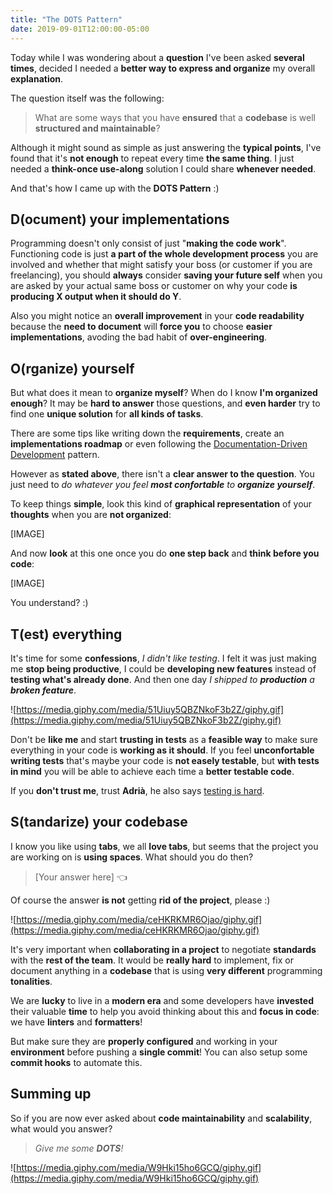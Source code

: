 ```yaml
---
title: "The DOTS Pattern"
date: 2019-09-01T12:00:00-05:00
---
```


Today while I was wondering about a **question** I've been asked **several times**, decided I needed a **better way to express and organize** my overall **explanation**.

The question itself was the following:

> What are some ways that you have **ensured** that a **codebase** is well **structured and maintainable**?

Although it might sound as simple as just answering the **typical points**, I've found that it's **not enough** to repeat every time **the same thing**. I just needed a **think-once use-along** solution I could share **whenever needed**.

And that's how I came up with the **DOTS Pattern** :)

## D(ocument) your implementations

Programming doesn't only consist of just "**making the code work**". Functioning code is just **a part of the whole development process** you are involved and whether that might satisfy your boss (or customer if you are freelancing), you should **always** consider **saving your future self** when you are asked by your actual same boss or customer on why your code **is producing X output when it should do Y**.

Also you might notice an **overall improvement** in your **code readability** because the **need to document** will **force you** to choose **easier implementations**, avoding the bad habit of **over-engineering**.

<twitter-wrapper :is="extraComponentLoader" link="https://twitter.com/compuives/status/1174982340969476096"/>

## O(rganize) yourself

But what does it mean to **organize myself**? When do I know **I'm organized enough**? It may be **hard to answer** those questions, and **even harder** try to find one **unique solution** for **all kinds of tasks**. 

There are some tips like writing down the **requirements**, create an **implementations roadmap** or even following the <a href="https://medium.com/blacklane-engineering/documentation-driven-development-8b2ff119104f" target="_blank" rel="noopener">Documentation-Driven Development</a> pattern.

However as **stated above**, there isn't a **clear answer to the question**. You just need to *do whatever you feel **most confortable** to **organize yourself***.

To keep things **simple**, look this kind of **graphical representation** of your **thoughts** when you are **not organized**:

[IMAGE]

And now **look** at this one once you do **one step back** and **think before you code**:

[IMAGE]

You understand? :)

## T(est) everything

It's time for some **confessions**, *I didn't like testing*. I felt it was just making me **stop being productive**, I could be **developing new features** instead of **testing what's already done**. And then one day *I shipped to **production** a **broken feature***.

![https://media.giphy.com/media/51Uiuy5QBZNkoF3b2Z/giphy.gif](https://media.giphy.com/media/51Uiuy5QBZNkoF3b2Z/giphy.gif)

Don't be **like me** and start **trusting in tests** as a **feasible way** to make sure everything in your code is **working as it should**. If you feel **unconfortable writing tests** that's maybe your code is **not easely testable**, but **with tests in mind** you will be able to achieve each time a **better testable code**.

If you **don't trust me**, trust **Adrià**, he also says <a href="https://afontcu.dev/testing-is-hard/" target="_blank" rel="noopener">testing is hard</a>.

## S(tandarize) your codebase

I know you like using **tabs**, we all **love tabs**, but seems that the project you are working on is **using spaces**. What should you do then? 

> [Your answer here] 👈

Of course the answer **is not** getting **rid of the project**, please :)

![https://media.giphy.com/media/ceHKRKMR6Ojao/giphy.gif](https://media.giphy.com/media/ceHKRKMR6Ojao/giphy.gif)

It's very important when **collaborating in a project** to negotiate **standards** with the **rest of the team**. It would be **really hard** to implement, fix or document anything in a **codebase** that is using **very different** programming **tonalities**.

We are **lucky** to live in a **modern era** and some developers have **invested** their valuable **time** to help you avoid thinking about this and **focus in code**: we have **linters** and **formatters**!

But make sure they are **properly configured** and working in your **environment** before pushing a **single commit**! You can also setup some **commit hooks** to automate this.

## Summing up

So if you are now ever asked about **code maintainability** and **scalability**, what would you answer? 

> *Give me some **DOTS**!*

![https://media.giphy.com/media/W9Hki15ho6GCQ/giphy.gif](https://media.giphy.com/media/W9Hki15ho6GCQ/giphy.gif)